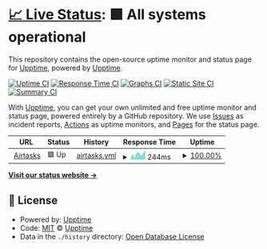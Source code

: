 # [📈 Live Status](https://upptime.airtasks.com): <!--live status--> **🟩 All systems operational**

This repository contains the open-source uptime monitor and status page for [Upptime](https://upptime.js.org), powered by [Upptime](https://github.com/upptime/upptime).

[![Uptime CI](https://github.com/airtasks/upptime/workflows/Uptime%20CI/badge.svg)](https://github.com/airtasks/upptime/actions?query=workflow%3A%22Uptime+CI%22)
[![Response Time CI](https://github.com/airtasks/upptime/workflows/Response%20Time%20CI/badge.svg)](https://github.com/airtasks/upptime/actions?query=workflow%3A%22Response+Time+CI%22)
[![Graphs CI](https://github.com/airtasks/upptime/workflows/Graphs%20CI/badge.svg)](https://github.com/airtasks/upptime/actions?query=workflow%3A%22Graphs+CI%22)
[![Static Site CI](https://github.com/airtasks/upptime/workflows/Static%20Site%20CI/badge.svg)](https://github.com/airtasks/upptime/actions?query=workflow%3A%22Static+Site+CI%22)
[![Summary CI](https://github.com/airtasks/upptime/workflows/Summary%20CI/badge.svg)](https://github.com/airtasks/upptime/actions?query=workflow%3A%22Summary+CI%22)

With [Upptime](https://upptime.js.org), you can get your own unlimited and free uptime monitor and status page, powered entirely by a GitHub repository. We use [Issues](https://github.com/upptime/upptime/issues) as incident reports, [Actions](https://github.com/airtasks/upptime/actions) as uptime monitors, and [Pages](https://upptime.airtasks.com) for the status page.

<!--start: status pages-->
<!-- This summary is generated by Upptime (https://github.com/upptime/upptime) -->
<!-- Do not edit this manually, your changes will be overwritten -->
<!-- prettier-ignore -->
| URL | Status | History | Response Time | Uptime |
| --- | ------ | ------- | ------------- | ------ |
| <img alt="" src="https://icons.duckduckgo.com/ip3/www.airtasks.com.ico" height="13"> [Airtasks](https://www.airtasks.com) | 🟩 Up | [airtasks.yml](https://github.com/airtasks/upptime/commits/HEAD/history/airtasks.yml) | <details><summary><img alt="Response time graph" src="./graphs/airtasks/response-time-week.png" height="20"> 244ms</summary><br><a href="https://upptime.airtasks.com/history/airtasks"><img alt="Response time 386" src="https://img.shields.io/endpoint?url=https%3A%2F%2Fraw.githubusercontent.com%2Fairtasks%2Fupptime%2FHEAD%2Fapi%2Fairtasks%2Fresponse-time.json"></a><br><a href="https://upptime.airtasks.com/history/airtasks"><img alt="24-hour response time 260" src="https://img.shields.io/endpoint?url=https%3A%2F%2Fraw.githubusercontent.com%2Fairtasks%2Fupptime%2FHEAD%2Fapi%2Fairtasks%2Fresponse-time-day.json"></a><br><a href="https://upptime.airtasks.com/history/airtasks"><img alt="7-day response time 244" src="https://img.shields.io/endpoint?url=https%3A%2F%2Fraw.githubusercontent.com%2Fairtasks%2Fupptime%2FHEAD%2Fapi%2Fairtasks%2Fresponse-time-week.json"></a><br><a href="https://upptime.airtasks.com/history/airtasks"><img alt="30-day response time 888" src="https://img.shields.io/endpoint?url=https%3A%2F%2Fraw.githubusercontent.com%2Fairtasks%2Fupptime%2FHEAD%2Fapi%2Fairtasks%2Fresponse-time-month.json"></a><br><a href="https://upptime.airtasks.com/history/airtasks"><img alt="1-year response time 405" src="https://img.shields.io/endpoint?url=https%3A%2F%2Fraw.githubusercontent.com%2Fairtasks%2Fupptime%2FHEAD%2Fapi%2Fairtasks%2Fresponse-time-year.json"></a></details> | <details><summary><a href="https://upptime.airtasks.com/history/airtasks">100.00%</a></summary><a href="https://upptime.airtasks.com/history/airtasks"><img alt="All-time uptime 99.98%" src="https://img.shields.io/endpoint?url=https%3A%2F%2Fraw.githubusercontent.com%2Fairtasks%2Fupptime%2FHEAD%2Fapi%2Fairtasks%2Fuptime.json"></a><br><a href="https://upptime.airtasks.com/history/airtasks"><img alt="24-hour uptime 100.00%" src="https://img.shields.io/endpoint?url=https%3A%2F%2Fraw.githubusercontent.com%2Fairtasks%2Fupptime%2FHEAD%2Fapi%2Fairtasks%2Fuptime-day.json"></a><br><a href="https://upptime.airtasks.com/history/airtasks"><img alt="7-day uptime 100.00%" src="https://img.shields.io/endpoint?url=https%3A%2F%2Fraw.githubusercontent.com%2Fairtasks%2Fupptime%2FHEAD%2Fapi%2Fairtasks%2Fuptime-week.json"></a><br><a href="https://upptime.airtasks.com/history/airtasks"><img alt="30-day uptime 99.95%" src="https://img.shields.io/endpoint?url=https%3A%2F%2Fraw.githubusercontent.com%2Fairtasks%2Fupptime%2FHEAD%2Fapi%2Fairtasks%2Fuptime-month.json"></a><br><a href="https://upptime.airtasks.com/history/airtasks"><img alt="1-year uptime 99.98%" src="https://img.shields.io/endpoint?url=https%3A%2F%2Fraw.githubusercontent.com%2Fairtasks%2Fupptime%2FHEAD%2Fapi%2Fairtasks%2Fuptime-year.json"></a></details>

<!--end: status pages-->

[**Visit our status website →**](https://upptime.airtasks.com)

## 📄 License

- Powered by: [Upptime](https://github.com/upptime/upptime)
- Code: [MIT](./LICENSE) © [Upptime](https://upptime.js.org)
- Data in the `./history` directory: [Open Database License](https://opendatacommons.org/licenses/odbl/1-0/)
